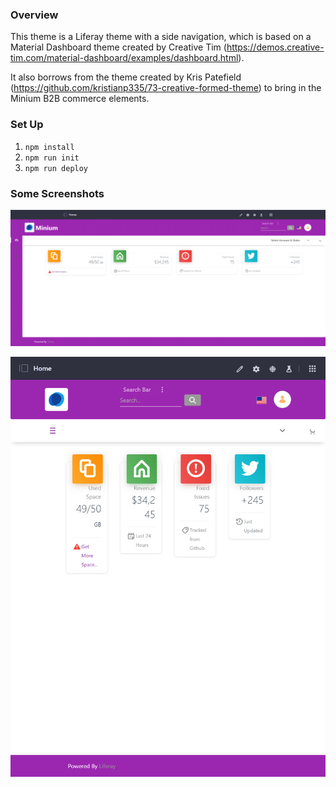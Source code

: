 ### Overview

This theme is a Liferay theme with a side navigation, which is based on a Material Dashboard theme created by Creative Tim (https://demos.creative-tim.com/material-dashboard/examples/dashboard.html).

It also borrows from the theme created by Kris Patefield (https://github.com/kristianp335/73-creative-formed-theme) to bring in the Minium B2B commerce elements.

### Set Up

1. `npm install`
2. `npm run init`
3. `npm run deploy`

### Some Screenshots

![screenshot](/images/responsive_monitor.png)

![screenshot](/images/responsive_tablet.png)